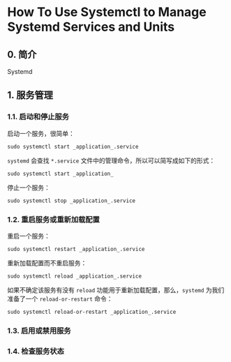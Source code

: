 # How To Use Systemctl to Manage Systemd Services and Units

## 0. 简介

Systemd

## 1. 服务管理

### 1.1. 启动和停止服务

启动一个服务，很简单：

    sudo systemctl start _application_.service

`systemd` 会查找 `*.service` 文件中的管理命令，所以可以简写成如下的形式：

    sudo systemctl start _application_

停止一个服务：

    sudo systemctl stop _application_.service

### 1.2. 重启服务或重新加载配置

重启一个服务：

    sudo systemctl restart _application_.service

重新加载配置而不重启服务：

    sudo systemctl reload _application_.service

如果不确定该服务有没有 `reload` 功能用于重新加载配置，那么，`systemd` 为我们准备了一个 `reload-or-restart` 命令：

    sudo systemctl reload-or-restart _application_.service

### 1.3. 启用或禁用服务




### 1.4. 检查服务状态







